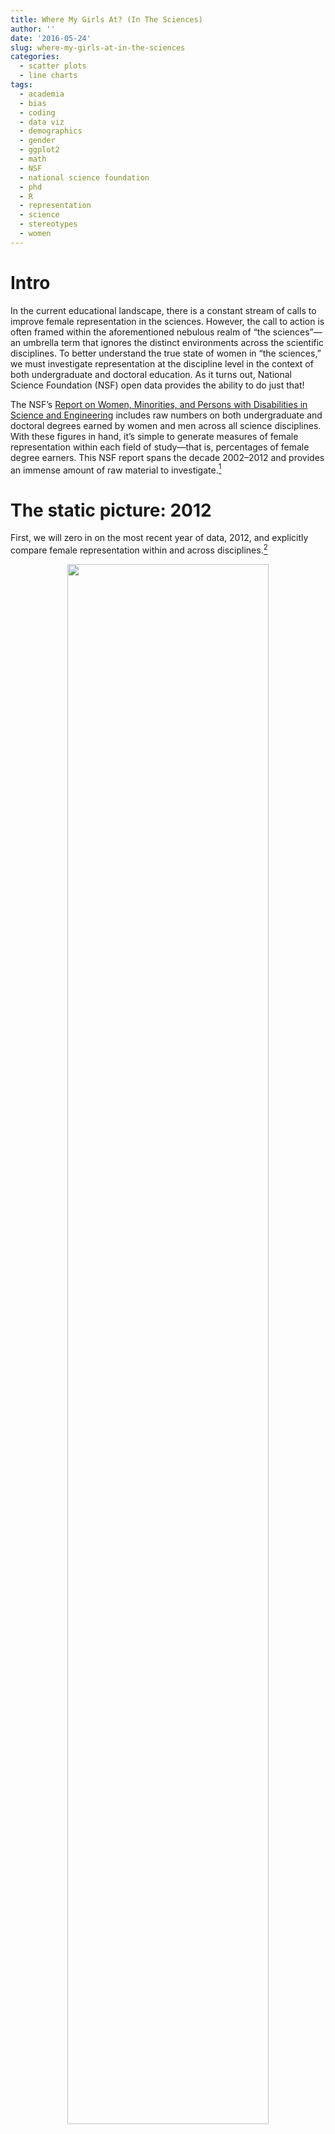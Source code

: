```yaml
---
title: Where My Girls At? (In The Sciences)
author: ''
date: '2016-05-24'
slug: where-my-girls-at-in-the-sciences
categories:
  - scatter plots
  - line charts
tags:
  - academia
  - bias
  - coding
  - data viz
  - demographics
  - gender
  - ggplot2
  - math
  - NSF
  - national science foundation
  - phd
  - R
  - representation
  - science
  - stereotypes
  - women
---
```


# Intro

In the current educational landscape, there is a constant stream of calls to improve female representation in the sciences. However, the call to action is often framed within the aforementioned nebulous realm of “the sciences”—an umbrella term that ignores the distinct environments across the scientific disciplines. To better understand the true state of women in “the sciences,” we must investigate representation at the discipline level in the context of both undergraduate and doctoral education. As it turns out, National Science Foundation (NSF) open data provides the ability to do just that!

The NSF’s [Report on Women, Minorities, and Persons with Disabilities in Science and Engineering](http://www.nsf.gov/statistics/wmpd/2013/tables.cfm) includes raw numbers on both undergraduate and doctoral degrees earned by women and men across all science disciplines. With these figures in hand, it’s simple to generate measures of female representation within each field of study—that is, percentages of female degree earners. This NSF report spans the decade 2002–2012 and provides an immense amount of raw material to investigate.[^1]

# The static picture: 2012

First, we will zero in on the most recent year of data, 2012, and explicitly compare female representation within and across disciplines.[^2]

<center>
<img src="/post/where-my-girls-at-in-the-sciences_files/fig1.png" alt="" width="80%" height="80%"/>
</center>

The NSF groups science disciplines with similar focus (for example, atmospheric and ocean sciences both focus on environmental science) into classified parent categories. In order to observe not only the variation within each parent category but also across the more granular disciplines themselves, the above graph plots percentage female representation by discipline, with each discipline colored with respect to its NSF classified parent category.

The variation within each parent category can be quite pronounced. In the earth, atmospheric, and ocean sciences, female undergraduate representation ranges from 36% (atmospheric sciences) to 47% (ocean sciences) of total graduates. Among PhD graduates, female representation ranges from 39% (atmospheric sciences) to 48% (ocean sciences). Meanwhile, female representation in the physical sciences has an undergraduate range from 19% (physics) to 47% (chemistry) and a PhD range from 20% (physics) to 39% (chemistry). However, social sciences has the largest spread of all with undergraduate female representation ranging from 30% (economics) to 71% (anthropology) and PhD representation ranging from 33% (economics) to 64% (anthropology).

In line with conventional wisdom, computer sciences and physics are overwhelmingly male (undergraduate and PhD female representation lingers around 20% for both). Other disciplines in which female representation notably lags include: economics, mathematics and statistics, astronomy, and atmospheric sciences. Possible explanations behind the low representation in such disciplines have been debated at length.

# Interactions between “innate abilities,” mathematical content, and female representation

Relatively recently, in January 2015, [an article in *Science*](http://science.sciencemag.org/content/347/6219/262) “hypothesize[d] that, across the academic spectrum, women are underrepresented in fields whose practitioners believe that raw, innate talent is the main requirement for success, because women are stereotyped as not possessing such talent.” While this explanation was compelling to many, another group of researchers quickly responded by showing that once measures of mathematical content were added into the proposed models, the measures of innate beliefs (based on surveys of faculty members) shed all their statistical significance. Thus, the latter researchers provided evidence that female representation across disciplines is instead associated with the discipline’s mathematical content [“and that faculty beliefs about innate ability were irrelevant.”](http://science.sciencemag.org/content/sci/349/6246/391.2.full.pdf?sid=fbf0dd62-c973-497d-902c-e1a80bfbe0ea)

However, this conclusion does not imply that stereotypical beliefs are unimportant to female representation in scientific disciplines—in fact, the same researchers argue that beliefs of teachers and parents of younger children can play a large role in silently herding women out of math-heavy fields by [“becom[ing] part of the self-fulfilling belief systems of the children themselves from a very early age.”](http://science.sciencemag.org/content/sci/349/6246/391.2.full.pdf?sid=fbf0dd62-c973-497d-902c-e1a80bfbe0ea) Thus, the conclusion only objects to the alleged discovery of a robust causal relationship between one type of belief, university/college faculty beliefs about innate ability, and female representation.

Despite differences, both assessments demonstrate a correlation between measures of innate capabilities and female representation that is most likely driven by (1) women being less likely than men to study math-intensive disciplines and (2) those in math-intensive fields being more likely to describe their capacities as innate.[^3]

The second point should hardly be surprising to anyone who has been exposed to mathematical genius tropes -- think of all those [handsome janitors who write up proofs on chalkboards](https://www.youtube.com/watch?v=N7b0cLn-wHU) whose talents are rarely learned. The second point is also incredibly consistent with the assumptions that underlie "the cult of genius" described by Professor Jordan Ellenberg in [*How Not to Be Wrong: The Power of Mathematical Thinking*](http://www.jordanellenberg.com/how-not-to-be-wrong/) (p.412):

> The genius cult tells students it's not worth doing mathematics unless you're the best at mathematics, because those special few are the only ones whose contributions matter. We don't treat any other subject that way! I've never heard a student say, “I like Hamlet, but I don't really belong in AP English—that kid who sits in the front row knows all the plays, and he started reading Shakespeare when he was nine!”

In short, subjects that are highly mathematical are seen as more driven by innate abilities than are others. In fact, describing someone as a hard worker in mathematical fields is often seen as an implicit insult—an implication I very much understand as someone who has been regularly (usually affectionately) teased as a “try-hard” by many male peers.

# The dynamic picture: 2002–2012

Math-intensive subjects are predominately male in the static picture for the year 2012, but how has the gender balance changed over recent years (in these and all science disciplines)? To answer this question, we turn to a dynamic view of female representation over a recent decade by looking at NSF data for the entirety of 2002–2012.

<center>
<img src="/post/where-my-girls-at-in-the-sciences_files/fig2.png" alt="" width="100%" height="100%"/>
</center>

The above graph plots the percentages of female degree earners in each science discipline for both the undergraduate and doctoral levels for each year from 2002 to 2012. The trends are remarkably varied with overall changes in undergraduate female representation ranging from a decrease of 33.9% (computer sciences) to an increase of 24.4% (atmospheric sciences). Overall changes in doctoral representation ranged from a decline of 8.8% (linguistics) to a rise of 67.6% (astronomy). The following visual more concisely summarizes the overall percentage changes for the decade.

<center>
<img src="/post/where-my-girls-at-in-the-sciences_files/fig3.png" alt="" width="90%" height="90%"/>
</center>

As this graph illustrates, there were many gains in female representation at the doctoral level between 2002 and 2012. All but three disciplines experienced increased female representation—seems promising, yes? However, substantial losses at the undergraduate level should yield some concern. Only six of the eighteen science disciplines experienced undergraduate gains in female representation over the decade.

The illustrated increases in representation at the doctoral level are likely extensions of gains at the undergraduate level from the previous years—gains that are now being eroded given the presented undergraduate trends. The depicted losses at the undergraduate level could very well lead to similar losses at the doctoral level in the coming decade, which would hamper the widely shared goal to tenure more female professors.

The change for computer sciences is especially important since it provides a basis for the vast, well-documented media and academic focus on women in the field.[^4] The discipline experienced a loss in female representation at the undergraduate level that was more than twice the size of that in any other subject, including physics (-15.6%), earth sciences (-12.2%), and economics (-11.9%).

While the previous discussion of innate talent and stereotype threat focused on math-intensive fields, a category computer sciences fall into, I would argue that this recent decade has seen the effect of those forces on a growing realm of code-intensive fields. The use of computer programming and statistical software has become a standard qualification for many topics in physics, statistics, economics, biology, astronomy, and other fields. In fact, completing degrees in these disciplines now virtually requires coding in some way, shape, or form.

For instance, in my experience, one nontrivial hurdle that stands between students and more advanced classes in statistics or economics is the time necessary to understand how to use software such as R and Stata. Even seemingly simple tasks in these two programs requires some basic level of comfort with structuring commands—an understanding that is not taught in these classes, but rather mentioned as a quick and seemingly obvious sidebar. Despite my extensive coursework in economics and mathematics, I am quick to admit that I only became comfortable with Stata via independent learning in a summer research context, and R via pursuing projects for this blog many months after college graduation.

The implications of coding’s expanding role in many strains of scientific research should not be underestimated. **If women are not coding, they are not just missing from computer science—they will increasingly be missing from other disciplines which coding has seeped into.**

# The big picture: present `$\rightarrow$` future

In other words, I would argue academia is currently faced with the issue of improving female representation in code-intensive fields.[^5] As is true with math-intensive fields, the stereotypical beliefs of teachers and parents of younger children [“become part of the self-fulfilling belief systems of the children themselves from a very early age”](http://science.sciencemag.org/content/sci/349/6246/391.2.full.pdf?sid=fbf0dd62-c973-497d-902c-e1a80bfbe0ea) that discourage women from even attempting to enter code-intensive fields. These beliefs when combined with Ellenberg's described "cult of genius" (a mechanism that surrounded mathematics and now also applies to the atmosphere in computer science) are especially dangerous.

Given the small percentage of women in these fields at the undergraduate level, **there is limited potential growth in female representation along the academic pipeline** -- that is, at the doctoral and professorial levels. While coding has opened up new, incredible directions for research in many of the sciences, **its evolving importance also can yield gender imbalances due to the same dynamics that underlie underrepresentation in math-intensive fields.**

---

# Speaking of coding...

See my ["women_in_sci" Github repo](https://github.com/apalbright/women_in_sci) for all data and R scripts needed to reproduce these visuals.

# Acknowledgements

I thank Ally Seidel for all thorough edits over the past few months. Also, thanks to members of _NYC squad_ for listening to my ideas and debating terminology with me.

[^1]: Unfortunately, we cannot extend this year range back before 2002 since earlier numbers were solely presented for broader discipline categories, or parent science categories—economics and anthropology would be grouped under the broader term “social sciences,” while astronomy and chemistry would be included under the term “physical sciences.”

[^2]: The NSF differentiates between science and engineering as the latter is often described as an application of the former in academia. While engineering displays an enormous gender imbalance in favor of men, I limit my discussion here to disciplines that fall under the NSF’s science category.

[^3]: The latter viewpoint does have some scientific backing. The paper [“Nonlinear Psychometric Thresholds for Physics and Mathematics”](http://arxiv.org/pdf/1011.0663.pdf) supports the notion that while greater work ethic can compensate for lesser ability in many subjects, those below some threshold of mathematical capacities are very unlikely to succeed in mathematics and physics coursework.

[^4]: [Planet Money](https://www.npr.org/sections/money/2014/10/21/357629765/when-women-stopped-coding) brought the decline in percentage of female computer science majors to the attention of many in 2014.

[^5]: On a positive note, atmospheric sciences, which often involves complex climate modeling techniques, has experienced large gains in female representation at the undergraduate level.
